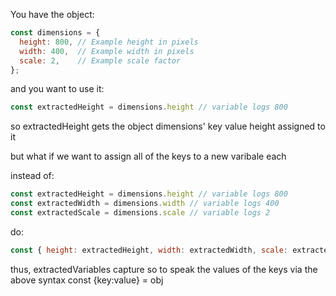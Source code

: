You have the object:

```js
const dimensions = {
  height: 800, // Example height in pixels
  width: 400,  // Example width in pixels
  scale: 2,    // Example scale factor
};
```

and you want to use it:

```js
const extractedHeight = dimensions.height // variable logs 800
```

so extractedHeight gets the object dimensions' key value height assigned to it

but what if we want to assign all of the keys to a new varibale each

instead of:
```js
const extractedHeight = dimensions.height // variable logs 800
const extractedWidth = dimensions.width // variable logs 400
const extractedScale = dimensions.scale // variable logs 2
```

do: 
```js
const { height: extractedHeight, width: extractedWidth, scale: extractedScale } = dimensions
```

thus, extractedVariables capture so to speak the values of the keys via the above syntax const {key:value} = obj